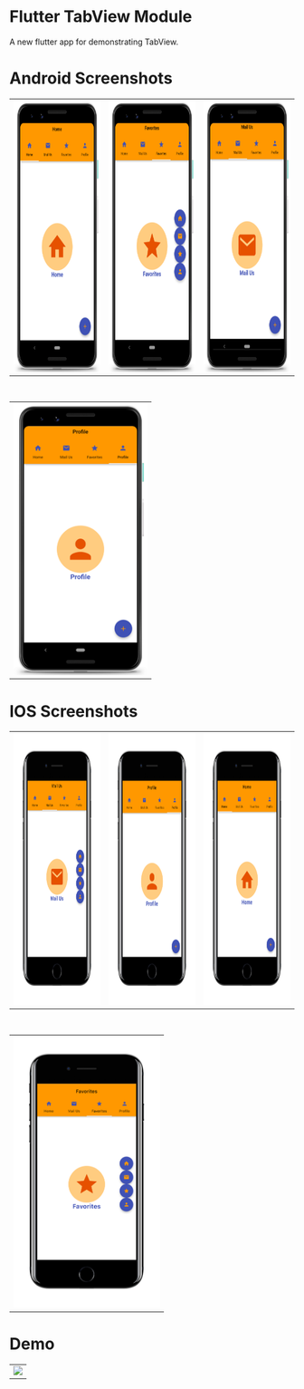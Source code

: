 # Flutter TabView Module
A new flutter app for demonstrating TabView.

# Android Screenshots

<table>
  <tr>
    <td><img src="https://github.com/MarvelApps-Flutter/tab_view_demo/blob/master/screenshots/android/android1.png" height="480px"></td>
    <td><img src="https://github.com/MarvelApps-Flutter/tab_view_demo/blob/master/screenshots/android/android2.png" height="480px"></td>
    <td><img src="https://github.com/MarvelApps-Flutter/tab_view_demo/blob/master/screenshots/android/android3.png" height="480px"></td>
    
  </tr>
 </table>


</br>

<table>
  <tr>
<td><img src="https://github.com/MarvelApps-Flutter/tab_view_demo/blob/master/screenshots/android/android4.png" height="480px"></td>
  </tr>
 </table>

# IOS Screenshots

<table>
  <tr>
    <td><img src="https://github.com/MarvelApps-Flutter/tab_view_demo/blob/master/screenshots/ios/ios1.png" height="480px"></td>
    <td><img src="https://github.com/MarvelApps-Flutter/tab_view_demo/blob/master/screenshots/ios/ios2.png" height="480px"></td>
    <td><img src="https://github.com/MarvelApps-Flutter/tab_view_demo/blob/master/screenshots/ios/ios3.png" height="480px"></td>
    
  </tr>
 </table>
 
 </br>
 <table>
  <tr>
<td><img src="https://github.com/MarvelApps-Flutter/tab_view_demo/blob/master/screenshots/ios/ios4.png" height="480px"></td>
  </tr>
 </table>

 # Demo
  <table>
  <tr>
  <td><img src="https://github.com/MarvelApps-Flutter/webview_demo/blob/master/working_demo/tabview_demo.gif" height="480px"></td>
    </tr>
  </table>

